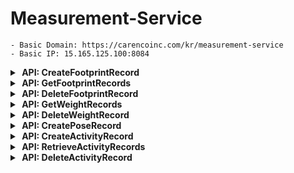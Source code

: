 # Measurement-Service

    - Basic Domain: https://carencoinc.com/kr/measurement-service
    - Basic IP: 15.165.125.100:8084


<!-- api-1-start -->
<details markdown="1">
<summary><strong>&nbsp;API: CreateFootprintRecord</strong></summary>



## Basic Information

| Method | URL                       |
|--------|---------------------------|
| POST   | `/v1/footprints/{userId}` |

### Request

#### Parameters(@PathVariable)

| Name     | Type   | Description            | Required | Remarks |
|----------|--------|------------------------|----------|---------|
| `userId` | String | User Unique identifier | Yes      |         |

#### Parameters(@RequestParam)

| Name        | Type          | Description                          | Required | Remarks |
|-------------|---------------|--------------------------------------|----------|---------|
| `timestamp` | LocalDateTime | Measurement date and time            | Yes      |         |
| `rawData`   | String        | Measured raw data                    | Yes      |         |

### Response

#### Body

| Name                      | Type          | Description                                                                      |
|---------------------------|---------------|----------------------------------------------------------------------------------|
| `message`                 | String        | The result message of the API call (e.g., plantar pressure measurement complete) |
| `data`                    | Object        | Contains data related to the user's plantar pressure                             |
| `data.id`                 | UUID          | Unique identifier (ID) for the plantar pressure record                           |
| `data.userId`             | String        | ID of the user who requested the measurement                                     |
| `data.measuredDateTime`   | LocalDateTime | The date and time when the plantar pressure measurement was taken                |
| `data.firstClassType`     | Double        | The first-ranked plantar pressure class type                                     |
| `data.firstAccuracy`      | Double        | The accuracy (similarity) of the first-ranked class type                         |
| `data.secondaryClassType` | Double        | The second-ranked plantar pressure class type                                    |
| `data.secondaryAccuracy`  | Double        | The accuracy (similarity) of the second-ranked class type                        |
| `data.thirdClassType`     | Double        | The third-ranked plantar pressure class type                                     |
| `data.thirdAccuracy`      | Double        | The accuracy (similarity) of the third-ranked class type                         |
| `data.leftFootLength`     | Double        | Length of the left foot (in millimeters)                                         |
| `data.leftFootWidth`      | Double        | Width of the left foot (in millimeters)                                          |
| `data.rightFootLength`    | Double        | Length of the right foot (in millimeters)                                        |
| `data.rightFootWidth`     | Double        | Width of the right foot (in millimeters)                                         |
| `data.footprintImageUrl`  | String        | URL of the saved plantar pressure image                                          |
| `data.weight`             | Double        | The user's weight (in kilograms)                                                 |

<details markdown=>
  <summary><strong>Example</strong></summary>

## Request

### Postman 요청

아래 버튼을 클릭하면 `Postman`에서 API 요청을 실행할 수 있습니다.

[![Run in Postman](https://run.pstmn.io/button.svg)](https://carenco.postman.co/workspace/Care%26CO~7c4d2551-cc9d-413f-b156-4c350b99eb32/request/27911837-2e1ffee0-55b5-4be5-89d5-a181a8ae21b6?action=share&creator=32584424&ctx=documentation)

```bash
  curl POST 'https://carencoinc.com/kr/measurement-service/v1/footprints/{userId}?timestamp=&rawData='
```

## Response

<details>
<summary><strong>200 OK</strong></summary>

###### Body

```json
{
  "message": "Plantar pressure measurement complete",
  "data": {
    "id": "",
    "userId": "",
    "measuredDateTime": "YYYY-MM-DDThh:mm:ss",
    "firstClassType": 0.0,
    "firstAccuracy": 0.0,
    "secondaryClassType": 0.0,
    "secondaryAccuracy": 0.0,
    "thirdClassType": 0.0,
    "thirdAccuracy": 0.0,
    "leftFootLength": 0.0,
    "leftFootWidth": 0.0,
    "rightFootLength": 0.0,
    "rightFootWidth": 0.0,
    "footprintImageUrl": "",
    "weight": 0.0
  }
}
```

</details>

<details>
<summary><strong>400 BadRequest</strong></summary>

###### Body

```json
{
  "message": "Invalid request parameters",
  "error": "Error detail message"
}
```
</details>

<details>
<summary><strong>500 InternalServerError</strong></summary>

###### Body

```json
{
  "message": "Error creating footprint record",
  "error": "Error detail message"
}
```

</details>

</details>

---

</details>
<!-- api-1-end -->


<!-- api-2-start -->
<details markdown="1">
<summary><strong>&nbsp;API: GetFootprintRecords</strong></summary>


## Basic Information

| Method | URL                       |
|--------|---------------------------|
| GET    | `/v1/footprints/{userId}` |

### Request

#### Parameters(@PathVariable)

| Name     | Type   | Description            | Required | Remarks |
|----------|--------|------------------------|----------|---------|
| `userId` | String | User Unique identifier | Yes      |         |

#### Parameters(@RequestParam)

| Name   | Type          | Description                                  | Required | Remarks |
|--------|---------------|----------------------------------------------|----------|---------|
| `from` | LocalDateTime | Query start date and time                    | No       |         |
| `to`   | LocalDateTime | Query end date and time                      | No       |         |
| `size` | int           | Number of records to retrieve                | No       |         |
| `page` | int           | Page number of the queried data              | No       |         |
| `sort` | String        | Sorting method (e.g., measuredDateTime, desc) | No       |         |

> ### Additional Query Logic for `GetFootprintRecords`
> The `findByUserIdAndDateTimeRange` method includes logic to filter records based on various conditions. Below are the details:
>
> #### Query Conditions
>
> 1. **Both `from` and `to` parameters are provided:**
     >     - Filters records where the measurement timestamp (`measuredDateTime`) is between `fromDateTime` and `toDateTime` (inclusive).
>     - Repository method: `findByUserIdAndMeasuredDateTimeBetween`.
>
> 2. **Only `from` parameter is provided:**
     >     - Filters records where the measurement timestamp (`measuredDateTime`) is after `fromDateTime`.
>     - Repository method: `findByUserIdAndMeasuredDateTimeAfter`.
>
> 3. **Only `to` parameter is provided:**
     >     - Filters records where the measurement timestamp (`measuredDateTime`) is before `toDateTime`.
>     - Repository method: `findByUserIdAndMeasuredDateTimeBefore`.
>
> 4. **Neither `from` nor `to` parameters are provided:**
     >     - Returns all records for the given user, without date filtering.
>     - Repository method: `findByUserId`.
>
> #### Pagination and Sorting
>
> - **Pagination:**
    >     - The `page` and `size` parameters determine the pagination behavior.
>     - These are passed into the `PageRequest` object to fetch the corresponding page of records.
>
> - **Sorting:**
    >     - The `sort` parameter defines the sorting behavior. It should follow the format: `field,direction`.
            >         - `field`: The name of the field to sort by (e.g., `measuredDateTime`).
>         - `direction`: Sorting direction (`asc` for ascending, `desc` for descending). Defaults to ascending if omitted.
>     - Example values:
        >         - `measuredDateTime,desc`: Sort by `measuredDateTime` in descending order.
>         - `weight,asc`: Sort by `weight` in ascending order.
>     - **Error Handling:**
        >         - If the `sort` parameter is invalid, an `IllegalArgumentException` is thrown with a message explaining the expected format.
>
> #### Example Query Scenarios
>
> 1. **Retrieve all records for a user within a specific date range, sorted by timestamp in descending order:**
     >     - Parameters: `from=2025-01-01T00:00:00`, `to=2025-01-31T23:59:59`, `sort=measuredDateTime,desc`.
>
> 2. **Retrieve all records after a specific date:**
     >     - Parameters: `from=2025-01-01T00:00:00`, `sort=measuredDateTime,asc`.
>
> 3. **Retrieve paginated records without any date filters:**
     >     - Parameters: `page=1`, `size=10`.
>
> #### Error Handling for Invalid Sorting
>
> - If the `sort` parameter is not in the correct format (e.g., missing field or direction), the following exception will be raised:
    >   ```json
>   {
>     "message": "Invalid sort parameter. Expected format: 'field,direction'.",
>     "error": "Detailed error message explaining the issue"
>   }

### Response

#### Body

| Name                      | Type          | Description                                                                      |
|---------------------------|---------------|----------------------------------------------------------------------------------|
| `message`                 | String        | The result message of the API call (e.g., plantar pressure measurement complete) |
| `data`                    | Object        | Contains data related to the user's plantar pressure                             |
| `data.id`                 | UUID          | Unique identifier (ID) for the plantar pressure record                           |
| `data.userId`             | String        | ID of the user who requested the measurement                                     |
| `data.measuredDateTime`   | LocalDateTime | The date and time when the plantar pressure measurement was taken                |
| `data.firstClassType`     | Double        | The first-ranked plantar pressure class type                                     |
| `data.firstAccuracy`      | Double        | The accuracy (similarity) of the first-ranked class type                         |
| `data.secondaryClassType` | Double        | The second-ranked plantar pressure class type                                    |
| `data.secondaryAccuracy`  | Double        | The accuracy (similarity) of the second-ranked class type                        |
| `data.thirdClassType`     | Double        | The third-ranked plantar pressure class type                                     |
| `data.thirdAccuracy`      | Double        | The accuracy (similarity) of the third-ranked class type                         |
| `data.leftFootLength`     | Double        | Length of the left foot (in millimeters)                                         |
| `data.leftFootWidth`      | Double        | Width of the left foot (in millimeters)                                          |
| `data.rightFootLength`    | Double        | Length of the right foot (in millimeters)                                        |
| `data.rightFootWidth`     | Double        | Width of the right foot (in millimeters)                                         |
| `data.footprintImageUrl`  | String        | URL of the saved plantar pressure image                                          |
| `data.weight`             | Double        | The user's weight (in kilograms)                                                 |


<details markdown=>
  <summary><strong>Example</strong></summary>

## Request

### Postman 요청

아래 버튼을 클릭하면 `Postman`에서 API 요청을 실행할 수 있습니다.

[![Run in Postman](https://run.pstmn.io/button.svg)](https://carenco.postman.co/workspace/Care%26CO~7c4d2551-cc9d-413f-b156-4c350b99eb32/request/27911837-fb32bbe2-8e0d-46e2-ad45-3972a173ac52?action=share&creator=32584424&ctx=documentation)


```bash
  curl GET 'https://carencoinc.com/kr/measurement-service/v1/footprints/{userId}'
```

## Response

<details>
<summary><strong>200 OK</strong></summary>

###### Body

```json
{
  "message": "Plantar pressure records retrieved",
  "data": [
    {
      "id": "",
      "userId": "",
      "measuredDateTime": "YYYY-MM-DDThh:mm:ss",
      "firstClassType": 0.0,
      "firstAccuracy": 0.0,
      "secondaryClassType": 0.0,
      "secondaryAccuracy": 0.0,
      "thirdClassType": 0.0,
      "thirdAccuracy": 0.0,
      "leftFootLength": 0.0,
      "leftFootWidth": 0.0,
      "rightFootLength": 0.0,
      "rightFootWidth": 0.0,
      "footprintImageUrl": "",
      "weight": 0.0
    },
    {
      "id": "",
      "userId": "",
      "measuredDateTime": "YYYY-MM-DDThh:mm:ss",
      "firstClassType": 0.0,
      "firstAccuracy": 0.0,
      "secondaryClassType": 0.0,
      "secondaryAccuracy": 0.0,
      "thirdClassType": 0.0,
      "thirdAccuracy": 0.0,
      "leftFootLength": 0.0,
      "leftFootWidth": 0.0,
      "rightFootLength": 0.0,
      "rightFootWidth": 0.0,
      "footprintImageUrl": "",
      "weight": 0.0
    }
  ]
}
```

</details>

<details>
<summary><strong>400 BadRequest</strong></summary>
###### Body

```json
{
  "message": "Invalid request parameters",
  "error": "Error detail message"
}
```

</details>

<details>
<summary><strong>500 InternalServerError</strong></summary>

###### Body

```json
{
  "message": "Error retrieving footprint records",
  "error" : "Error detail message"
}
```

</details>

</details>

---

</details>
<!-- api-2-end -->


<!-- api-3-start -->
<details markdown="1">
<summary><strong>&nbsp;API: DeleteFootprintRecord</strong></summary>

## Basic Information

| Method | URL                   |
|--------|-----------------------|
| POST   | `/v1/footprints/{id}` |

### Request

#### Parameters(@PathVariable)

| Name | Type | Description                       | Required | Remarks |
|------|------|-----------------------------------|----------|---------|
| `id` | UUID | FootprintRecord Unique identifier | Yes      |         |

### Response

#### Body

| Name                      | Type          | Description                                                                |
|---------------------------|---------------|----------------------------------------------------------------------------|
| `message`                 | String        | The result message of the API call (e.g., plantar pressure record deleted) |

<details markdown=>
  <summary><strong>Example</strong></summary>

## Request

### Postman 요청

아래 버튼을 클릭하면 `Postman`에서 API 요청을 실행할 수 있습니다.

[![Run in Postman](https://run.pstmn.io/button.svg)](https://carenco.postman.co/workspace/Care%26CO~7c4d2551-cc9d-413f-b156-4c350b99eb32/request/27911837-8ec36dc1-f0e3-4df9-bb88-7f4b313af967?action=share&creator=32584424&ctx=documentation)

```bash
  curl DELETE 'https://carencoinc.com/kr/measurement-service/v1/footprints/{id}
```

## Response

<details>
<summary><strong>200 OK</strong></summary>

###### Body

```json
{
  "message": "Plantar pressure record deleted"
}
```

</details>

<details>
<summary><strong>400 BadRequest</strong></summary>

###### Body

```json
{
  "message": "Invalid request parameters",
  "error": "Error detail message"
}
```

</details>

<details>
<summary><strong>500 InternalServerError</strong></summary>

###### Body

```json
{
  "message": "Error deleting footprint record",
  "error": "Error detail message"
}
```

</details>

</details>

---

</details>
<!-- api-3-end -->


<!-- api-4-start -->
<details markdown="1">
<summary><strong>&nbsp;API: GetWeightRecords</strong></summary>


## Basic Information

| Method | URL                    |
|--------|------------------------|
| GET    | `/v1/weights/{userId}` |

### Request

#### Parameters(@PathVariable)

| Name     | Type   | Description            | Required | Remarks |
|----------|--------|------------------------|----------|---------|
| `userId` | String | User Unique identifier | Yes      |         |

#### Parameters(@RequestParam)

| Name   | Type          | Description                                  | Required | Remarks |
|--------|---------------|----------------------------------------------|----------|---------|
| `from` | LocalDateTime | Query start date and time                    | No       |         |
| `to`   | LocalDateTime | Query end date and time                      | No       |         |
| `size` | int           | Number of records to retrieve                | No       |         |
| `page` | int           | Page number of the queried data              | No       |         |
| `sort` | String        | Sorting method (e.g., measuredDateTime, desc) | No       |         |

> ### Additional Query Logic for `GetWeightRecords`
> The `findByUserIdAndDateTimeRange` method includes logic to filter records based on various conditions. Below are the details:
>
> #### Query Conditions
>
> 1. **Both `from` and `to` parameters are provided:**
     >     - Filters records where the measurement timestamp (`measuredDateTime`) is between `fromDateTime` and `toDateTime` (inclusive).
     >     - Repository method: `findByUserIdAndMeasuredDateTimeBetween`.
>
> 2. **Only `from` parameter is provided:**
     >     - Filters records where the measurement timestamp (`measuredDateTime`) is after `fromDateTime`.
     >     - Repository method: `findByUserIdAndMeasuredDateTimeAfter`.
>
> 3. **Only `to` parameter is provided:**
     >     - Filters records where the measurement timestamp (`measuredDateTime`) is before `toDateTime`.
     >     - Repository method: `findByUserIdAndMeasuredDateTimeBefore`.
>
> 4. **Neither `from` nor `to` parameters are provided:**
     >     - Returns all records for the given user, without date filtering.
     >     - Repository method: `findByUserId`.
>
> #### Pagination and Sorting
>
> - **Pagination:**
    >     - The `page` and `size` parameters determine the pagination behavior.
    >     - These are passed into the `PageRequest` object to fetch the corresponding page of records.
>
> - **Sorting:**
    >     - The `sort` parameter defines the sorting behavior. It should follow the format: `field,direction`.
    >         - `field`: The name of the field to sort by (e.g., `measuredDateTime`).
    >         - `direction`: Sorting direction (`asc` for ascending, `desc` for descending). Defaults to ascending if omitted.
    >     - Example values:
            >         - `measuredDateTime,desc`: Sort by `measuredDateTime` in descending order.
            >         - `weight,asc`: Sort by `weight` in ascending order.
>     - **Error Handling:**
        >         - If the `sort` parameter is invalid, an `IllegalArgumentException` is thrown with a message explaining the expected format.
>
> #### Example Query Scenarios
>
> 1. **Retrieve all records for a user within a specific date range, sorted by timestamp in descending order:**
     >     - Parameters: `from=2025-01-01T00:00:00`, `to=2025-01-31T23:59:59`, `sort=measuredDateTime,desc`.
>
> 2. **Retrieve all records after a specific date:**
     >     - Parameters: `from=2025-01-01T00:00:00`, `sort=measuredDateTime,asc`.
>
> 3. **Retrieve paginated records without any date filters:**
     >     - Parameters: `page=1`, `size=10`.
>
> #### Error Handling for Invalid Sorting
>
> - If the `sort` parameter is not in the correct format (e.g., missing field or direction), the following exception will be raised:
    >   ```json
    >   {
    >     "message": "Invalid sort parameter. Expected format: 'field,direction'.",
    >     "error": "Detailed error message explaining the issue"
    >   }

### Response

#### Body

| Name                      | Type          | Description                                             |
|---------------------------|---------------|---------------------------------------------------------|
| `data`                    | Object        | Contains data related to the user's weight              |
| `data.id`                 | UUID          | Unique identifier (ID) for the weight record            |
| `data.userId`             | String        | ID of the user who requested the measurement            |
| `data.measuredDateTime`   | LocalDateTime | The date and time when the weight measurement was taken |
| `data.measurementMethod`  | String        | The method used to measure                              |
| `data.weight`             | Double        | The user's weight (in kilograms)                        |


<details markdown=>
  <summary><strong>Example</strong></summary>

## Request

### Postman 요청

아래 버튼을 클릭하면 `Postman`에서 API 요청을 실행할 수 있습니다.

[![Run in Postman](https://run.pstmn.io/button.svg)](https://carenco.postman.co/workspace/Care%26CO~7c4d2551-cc9d-413f-b156-4c350b99eb32/request/27911837-0797420f-ad6a-4cfc-87cf-67ce5162b75d?action=share&creator=32584424&ctx=documentation)


```bash
  curl GET 'https://carencoinc.com/kr/measurement-service/v1/weights/{userId}'
```

## Response

<details>
<summary><strong>200 OK</strong></summary>

###### Body

```json
{
  "message": "The weight records retrieved",
  "data": [
    {
      "id": "",
      "userId": "",
      "measuredDateTime": "YYYY-MM-DDThh:mm:ss",
      "measurementMethod": "",
      "weight": 0.0
    },
    {
      "id": "",
      "userId": "",
      "measuredDateTime": "YYYY-MM-DDThh:mm:ss",
      "measurementMethod": "",
      "weight": 0.0
    }
  ]
}
```

</details>

<details>
<summary><strong>400 BadRequest</strong></summary>
###### Body

```json
{
  "message": "Invalid request parameters",
  "error": "Error detail message"
}
```

</details>

<details>
<summary><strong>500 InternalServerError</strong></summary>

###### Body

```json
{
  "message": "Error retrieving weight records",
  "error" : "Error detail message"
}
```

</details>

</details>

---

</details>
<!-- api-4-end -->


<!-- api-5-start -->
<details markdown="1">
<summary><strong>&nbsp;API: DeleteWeightRecord</strong></summary>

## Basic Information

| Method | URL                |
|--------|--------------------|
| POST   | `/v1/weights/{id}` |

### Request

#### Parameters(@PathVariable)

| Name | Type | Description                        | Required | Remarks |
|------|------|------------------------------------|----------|---------|
| `id` | UUID | Unique identifier of Weight record | Yes      |         |

### Response

#### Body

| Name                      | Type          | Description                                                       |
|---------------------------|---------------|-------------------------------------------------------------------|
| `message`                 | String        | The result message of the API call (e.g., weights record deleted) |

<details markdown=>
  <summary><strong>Example</strong></summary>

## Request

### Postman 요청

아래 버튼을 클릭하면 `Postman`에서 API 요청을 실행할 수 있습니다.

[![Run in Postman](https://run.pstmn.io/button.svg)](https://carenco.postman.co/workspace/Care%26CO~7c4d2551-cc9d-413f-b156-4c350b99eb32/request/27911837-5b354fca-a850-4e16-bf9b-2ae399372f4d?action=share&creator=32584424&ctx=documentation)

```bash
  curl DELETE 'https://carencoinc.com/kr/measurement-service/v1/weights/{id}
```

## Response

<details>
<summary><strong>200 OK</strong></summary>

###### Body

```json
{
}
```

</details>

<details>
<summary><strong>400 BadRequest</strong></summary>

###### Body

```json
{
  "message": "Invalid request parameters",
  "error": "Error detail message"
}
```

</details>

<details>
<summary><strong>500 InternalServerError</strong></summary>

###### Body

```json
{
  "message": "Error deleting weight record",
  "error": "Error detail message"
}
```

</details>

</details>

---

</details>
<!-- api-5-end -->


<!-- api-6-start -->
<details markdown="1">
<summary><strong>&nbsp;API: CreatePoseRecord</strong></summary>



## Basic Information

| Method | URL                 |
|--------|---------------------|
| POST   | `/v1/pose/{userId}` |

### Request

#### Parameters(@PathVariable)

| Name     | Type   | Description            | Required | Remarks |
|----------|--------|------------------------|----------|---------|
| `userId` | String | User Unique identifier | Yes      |         |

#### Parameters(@RequestParam)

| Name        | Type          | Description                 | Required | Remarks |
|-------------|---------------|-----------------------------|----------|---------|
| `timestamp` | LocalDateTime | Measurement date and time   | Yes      |         |
| `file`      | MultipartFile | The file for measuring pose | Yes      |         |

### Response

#### Body

| Name                    | Type          | Description                                                          |
|-------------------------|---------------|----------------------------------------------------------------------|
| `message`               | String        | The result message of the API call (e.g., pose measurement complete) |
| `data`                  | Object        | Contains data related to the user's pose estimation                  |
| `data.id`               | UUID          | Unique identifier (ID) for the pose record                           |
| `data.userId`           | String        | ID of the user who requested the measurement                         |
| `data.measuredDateTime` | LocalDateTime | The date and time when the pose estimation was taken                 |
| `data.angleFace`        | Double        | Represents the angle of the person's face in degrees.                |
| `data.anglePelvis`      | Double        | Represents the angle of the person's pelvis in degrees.              |
| `data.angleShoulder`    | Double        | Represents the angle of the person's shoulder in degrees.            |
| `data.classType`        | Int           | The classType of the pose estimation result                          |
| `data.accuracy`         | Double        | The accuracy of the classType                                        |
| `data.imageUrl`         | String        | URL of the saved pose image                                          |

<details markdown=>
  <summary><strong>Example</strong></summary>

## Request

### Postman 요청

아래 버튼을 클릭하면 `Postman`에서 API 요청을 실행할 수 있습니다.

[![Run in Postman](https://run.pstmn.io/button.svg)](https://carenco.postman.co/workspace/Care%26CO~7c4d2551-cc9d-413f-b156-4c350b99eb32/request/27911837-965fbe4d-6592-400b-bd89-31a24946fa3e?action=share&creator=32584424&ctx=documentation)

```bash
  curl POST 'https://carencoinc.com/kr/measurement-service/v1/pose/{userId}?timestamp='
```

## Response

<details>
<summary><strong>200 OK</strong></summary>

###### Body

```json
{
  "message": "Pose estimation complete",
  "data": {
    "id": "",
    "userId": "",
    "measuredDateTime": "",
    "angleFace": 0.0,
    "anglePelvis": 0.0,
    "angleShoulder": 0.0,
    "classType": 0,
    "accuracy": 0.0,
    "imageUrl": ""
  }
}

```

</details>

<details>
<summary><strong>400 BadRequest</strong></summary>

###### Body

```json
{
  "message": "Invalid request parameters",
  "error": "Error detail message"
}
```
</details>

<details>
<summary><strong>500 InternalServerError</strong></summary>

###### Body

```json
{
  "message": "Error creating pose record",
  "error": "Error detail message"
}
```

</details>

</details>

---

</details>
<!-- api-6-end -->



<!-- api-7-start -->
<details markdown="1">
<summary><strong>&nbsp;API: CreateActivityRecord</strong></summary>



## Basic Information

| Method | URL                          |
|--------|------------------------------|
| POST   | `/v1/users/{uid}/activities` |

### Request

#### Parameters(@PathVariable)

| Name  | Type | Description            | Required | Remarks |
|-------|------|------------------------|----------|---------|
| `uid` | UUID | User Unique identifier | Yes      |         |

#### Parameters(@RequestBody)

| Name             | Type      | Description                                     | Required | Remarks |
|------------------|-----------|-------------------------------------------------|----------|---------|
| `category`       | String    | Type of activity record                         |          |         |
| `activity_date`  | LocalDate | Date of the activity                            |          |         |
| `start_time`     | LocalTime | Start time of the activity                      |          |         |
| `end_time`       | LocalTime | End time of the activity                        |          |         |
| `pain_decreased` | boolean   | Whether the pain was reduced after the activity | No       |         |
| `same_pain`      | boolean   | Whether the pain remained unchanged             | No       |         |
| `mild_pain`      | boolean   | Whether the pain was mild                       | No       |         |
| `moderate_pain`  | boolean   | Whether the pain was moderate                   | No       |         |
| `severe_pain`    | boolean   | Whether the pain was severe                     | No       |         |


### Response

#### Body

| Name                    | Type      | Description                                                |
|-------------------------|-----------|------------------------------------------------------------|
| `success`               | boolean   | Indicates whether the API call was successful (true/false) |
| `data`                  | Object    | Contains data related to the user's activity record        |
| `data.id`               | UUID      | Unique identifier (ID) for the activity record             |
| `data.uid`              | UUID      | ID of the user who requested                               |
| `data.type`             | String    | Type of activity record                                    |
| `data.activityDate`     | LocalDate | Date of the activity                                       |
| `data.startTime`        | LocalTime | Start time of the activity                                 |
| `data.endTime`          | LocalTime | End time of the activity                                   |
| `data.painLog`          | Object    | Contains data related to the user's activity pain record   |
| `painLog.id`            | UUID      | Unique identifier (ID) for the pain record                 |
| `painLog.painDecreased` | boolean   | Whether the pain was reduced after the activity            | 
| `painLog.samePain`      | boolean   | Whether the pain remained unchanged                        | 
| `painLog.mildPain`      | boolean   | Whether the pain was mild                                  | 
| `painLog.moderatePain`  | boolean   | Whether the pain was moderate                              | 
| `painLog.severePain`    | boolean   | Whether the pain was severe                                | 


<details markdown=>
  <summary><strong>Example</strong></summary>

## Request

### Postman 요청

아래 버튼을 클릭하면 `Postman`에서 API 요청을 실행할 수 있습니다.

[![Run in Postman](https://run.pstmn.io/button.svg)](https://carenco.postman.co/workspace/Care%26CO~7c4d2551-cc9d-413f-b156-4c350b99eb32/example/27911837-f3383c46-0500-401a-b925-3c1dbe08e935?action=share&creator=32584424&ctx=documentation)

```bash
  curl POST 'https://carencoinc.com/api/v1/measurement/users/{uid}/activities'
    --header 'Content-Type: application/json' \
    --data '{
        "category": "",
        "activity_date": "",
        "start_time": "",
        "end_time": "",
        "pain_decreased": "",
        "same_pain": "",
        "mild_pain": "",
        "moderate_pain": "",
        "severe_pain": ""
    }'
```

## Response

<details>
<summary><strong>200 OK</strong></summary>

###### Body

```json
{
  "success": true,
  "data": {
    "id": "dcad5dfa-8b36-4736-84f7-04e68b40a0ac",
    "uid": "469a4b9a-986d-429f-82ba-0795ab91c2d3",
    "type": "ORIENTAL_TREATMENT",
    "activityDate": "2025-05-13",
    "startTime": "13:00:00",
    "endTime": "14:00:00",
    "painLog": {
      "id": "2884133d-bfe1-4dff-a668-a4f475833cde",
      "painDecreased": true,
      "samePain": false,
      "mildPain": false,
      "moderatePain": false,
      "severePain": false
    }
  }
}
```

</details>

<details>
<summary><strong>400 BadRequest</strong></summary>

###### Body

```json
{
    "code": "CHECK_PARAMETER"
}
```
</details>

<details>
<summary><strong>500 InternalServerError</strong></summary>

###### Body

```json
{
  "message": "Error creating activity record",
  "error": "Error detail message"
}
```

</details>

</details>

---

</details>
<!-- api-7-end -->



<!-- api-8-start -->
<details markdown="1">
<summary><strong>&nbsp;API: RetrieveActivityRecords</strong></summary>



## Basic Information

| Method | URL                          |
|--------|------------------------------|
| GET    | `/v1/users/{uid}/activities` |

### Request

#### Parameters(@PathVariable)

| Name  | Type | Description            | Required | Remarks |
|-------|------|------------------------|----------|---------|
| `uid` | UUID | User Unique identifier | Yes      |         |


#### Parameters(@RequestParam)

| Name      | Type      | Description                            | Required | Remarks |
|-----------|-----------|----------------------------------------|----------|---------|
| `from`    | LocalDate | Query start date                       | No       |         |
| `to`      | LocalDate | Query end date                         | No       |         |
| `size`    | int       | Number of records to retrieve          | No       |         |
| `page`    | int       | Page number of the queried data        | No       |         |
| `sort`    | String    | Sorting method (e.g., startTime, desc) | No       |         |

> ### Additional Query Logic for `GetActivityRecords`
> The `findByUidAndDateRange` method includes logic to filter records based on various conditions. Below are the
> details:
>
> #### Query Conditions
>
> 1. **Both `from` and `to` parameters are provided:**
     >     - Filters records where the measurement timestamp (`activityDate`) is between `fromDate` and
     `toDate` (inclusive).
     >     - Repository method: `findByUidAndActivityDateBetween`.
>
> 2. **Only `from` parameter is provided:**
     >     - Filters records where the measurement timestamp (`activityDate`) is after `fromDate`.
     >     - Repository method: `findByUidAndActivityDateAfter`.
>
> 3. **Only `to` parameter is provided:**
     >     - Filters records where the measurement timestamp (`activityDate`) is before `toDate`.
     >     - Repository method: `findByUidAndActivityDateBefore`.
>
> 4. **Neither `from` nor `to` parameters are provided:**
     >     - Returns all records for the given user, without date filtering.
     >     - Repository method: `findByUid`.
>
> #### Pagination and Sorting
>
> - **Pagination:**
    >     - The `page` and `size` parameters determine the pagination behavior.
    >     - These are passed into the `PageRequest` object to fetch the corresponding page of records.
>
> - **Sorting:**
    >     - The `sort` parameter defines the sorting behavior. It should follow the format: `field,direction`.
    >         - `field`: The name of the field to sort by (e.g., `startTime`).
    >         - `direction`: Sorting direction (`asc` for ascending, `desc` for descending). Defaults to ascending if
    omitted.
    >     - Example values:
    >         - `startTime,desc`: Sort by `startTime` in descending order.
    >         - `weight,asc`: Sort by `weight` in ascending order.
    >
- **Error Handling:**
  >         - If the `sort` parameter is invalid, an `IllegalArgumentException` is thrown with a message explaining the
  expected format.
>
> #### Example Query Scenarios
>
> 1. **Retrieve all records for a user within a specific date range, sorted by timestamp in descending order:**
     >     - Parameters: `from=2025-01-01`, `to=2025-01-31`, `sort=startTime,desc`.
>
> 2. **Retrieve all records after a specific date:**
     >     - Parameters: `from=2025-01-01`, `sort=startTime,asc`.
>
> 3. **Retrieve paginated records without any date filters:**
     >     - Parameters: `page=1`, `size=10`.


### Response

#### Body

| Name                    | Type      | Description                                                |
|-------------------------|-----------|------------------------------------------------------------|
| `success`               | boolean   | Indicates whether the API call was successful (true/false) |
| `data`                  | Object    | Contains data related to the user's activity record        |
| `data.id`               | UUID      | Unique identifier (ID) for the activity record             |
| `data.uid`              | UUID      | ID of the user who requested                               |
| `data.type`             | String    | Type of activity record                                    |
| `data.activityDate`     | LocalDate | Date of the activity                                       |
| `data.startTime`        | LocalTime | Start time of the activity                                 |
| `data.endTime`          | LocalTime | End time of the activity                                   |
| `data.painLog`          | Object    | Contains data related to the user's activity pain record   |
| `painLog.id`            | UUID      | Unique identifier (ID) for the pain record                 |
| `painLog.painDecreased` | boolean   | Whether the pain was reduced after the activity            | 
| `painLog.samePain`      | boolean   | Whether the pain remained unchanged                        | 
| `painLog.mildPain`      | boolean   | Whether the pain was mild                                  | 
| `painLog.moderatePain`  | boolean   | Whether the pain was moderate                              | 
| `painLog.severePain`    | boolean   | Whether the pain was severe                                | 

<details markdown=>
  <summary><strong>Example</strong></summary>

## Request

### Postman 요청

아래 버튼을 클릭하면 `Postman`에서 API 요청을 실행할 수 있습니다.

[![Run in Postman](https://run.pstmn.io/button.svg)](https://carenco.postman.co/workspace/Care%26CO~7c4d2551-cc9d-413f-b156-4c350b99eb32/example/27911837-a11ce1a8-27df-4591-bf9b-decfc4bddd13?action=share&creator=32584424&ctx=documentation)

```bash
  curl GET 'https://carencoinc.com/api/v1/measurement/users/{uid}/activities?from=2025-05-13&to=2025-05-13&size=1&page=0&sort=startTime,asc'
```

## Response

<details>
<summary><strong>200 OK</strong></summary>

###### Body

```json
{
  "success": true,
  "data": [
    {
      "id": "dcad5dfa-8b36-4736-84f7-04e68b40a0ac",
      "uid": "469a4b9a-986d-429f-82ba-0795ab91c2d3",
      "type": "ORIENTAL_TREATMENT",
      "activityDate": "2025-05-13",
      "startTime": "13:00:00",
      "endTime": "14:00:00",
      "painLog": {
        "id": "2884133d-bfe1-4dff-a668-a4f475833cde",
        "painDecreased": true,
        "samePain": false,
        "mildPain": false,
        "moderatePain": false,
        "severePain": false
      }
    },
    {
      "id": "a48ec36c-9caf-4227-b4c0-05118696b4ba",
      "uid": "469a4b9a-986d-429f-82ba-0795ab91c2d3",
      "type": "ORIENTAL_TREATMENT",
      "activityDate": "2025-05-13",
      "startTime": "12:00:00",
      "endTime": "13:00:00",
      "painLog": {
        "id": "f87e05b6-666a-4e4f-8881-1921c7923c42",
        "painDecreased": true,
        "samePain": false,
        "mildPain": false,
        "moderatePain": false,
        "severePain": false
      }
    }
  ]
}
```

</details>

<details>
<summary><strong>400 BadRequest</strong></summary>

###### Body

```json
{
    "code": "CHECK_PARAMETER"
}
```
</details>

<details>
<summary><strong>500 InternalServerError</strong></summary>

###### Body

```json
{
  "message": "Error retrieving activity record",
  "error": "Error detail message"
}
```

</details>

</details>

---

</details>
<!-- api-8-end -->



<!-- api-9-start -->
<details markdown="1">
<summary><strong>&nbsp;API: DeleteActivityRecord</strong></summary>



## Basic Information

| Method | URL                               |
|--------|-----------------------------------|
| DELETE | `/v1/users/{uid}/activities/{id}` |

### Request

#### Parameters(@PathVariable)

| Name  | Type | Description                                    | Required | Remarks |
|-------|------|------------------------------------------------|----------|---------|
| `uid` | UUID | User Unique identifier                         | Yes      |         |
| `id`  | UUID | Unique identifier (ID) for the activity record | Yes      |         |

### Response

#### Body

| Name                    | Type      | Description                                                |
|-------------------------|-----------|------------------------------------------------------------|
| `success`               | boolean   | Indicates whether the API call was successful (true/false) |

<details markdown=>
  <summary><strong>Example</strong></summary>

## Request

### Postman 요청

아래 버튼을 클릭하면 `Postman`에서 API 요청을 실행할 수 있습니다.

[![Run in Postman](https://run.pstmn.io/button.svg)](https://carenco.postman.co/workspace/Care%26CO~7c4d2551-cc9d-413f-b156-4c350b99eb32/example/27911837-0f34102c-173b-4a7a-a534-b95b88f86bca?action=share&creator=32584424&ctx=documentation)

```bash
  curl POST 'https://carencoinc.com/api/v1/measurement/users/{uid}/activities/{id}'
```

## Response

<details>
<summary><strong>200 OK</strong></summary>

###### Body

```json
{
  "success": true
}

```

</details>

<details>
<summary><strong>400 BadRequest</strong></summary>

###### Body

```json
{
  "code": "CHECK_PARAMETER"
}
```
</details>

<details>
<summary><strong>500 InternalServerError</strong></summary>

###### Body

```json
{
  "message": "Error deleting activity record",
  "error": "Error detail message"
}
```

</details>

</details>

---

</details>
<!-- api-9-end -->